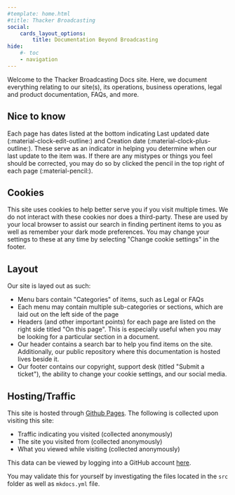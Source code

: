 ```yaml
---
#template: home.html
#title: Thacker Broadcasting
social:
    cards_layout_options:
        title: Documentation Beyond Broadcasting
hide:
    #- toc
    - navigation
---
```


Welcome to the Thacker Broadcasting Docs site. Here, we document everything relating to our site(s), its operations, business operations, legal and product documentation, FAQs, and more.

## Nice to know
Each page has dates listed at the bottom indicating Last updated date (:material-clock-edit-outline:) and Creation date (:material-clock-plus-outline:). These serve as an indicator in helping you determine when our last update to the item was. If there are any mistypes or things you feel should be corrected, you may do so by clicked the pencil in the top right of each page (:material-pencil:).

## Cookies
This site uses cookies to help better serve you if you visit multiple times. We do not interact with these cookies nor does a third-party. These are used by your local browser to assist our search in finding pertinent items to you as well as remember your dark mode preferences. You may change your settings to these at any time by selecting "Change cookie settings" in the footer.

## Layout
Our site is layed out as such:

- Menu bars contain "Categories" of items, such as Legal or FAQs
- Each menu may contain multiple sub-categories or sections, which are laid out on the left side of the page
- Headers (and other important points) for each page are listed on the right side titled "On this page". This is especially useful when you may be looking for a particular section in a document.
- Our header contains a search bar to help you find items on the site. Additionally, our public repository where this documentation is hosted lives beside it.
- Our footer contains our copyright, support desk (titled "Submit a ticket"), the ability to change your cookie settings, and our social media.

## Hosting/Traffic
This site is hosted through [Github Pages](https://docs.github.com/en/pages). The following is collected upon visiting this site:

- Traffic indicating you visited (collected anonymously)
- The site you visited from (collected anonymously)
- What you viewed while visiting (collected anonymously)

This data can be viewed by logging into a GitHub account [here](https://github.com/thackerbroadcasting/mkdocs-site/graphs/traffic).

You may validate this for yourself by investigating the files located in the `src` folder as well as `mkdocs.yml` file.